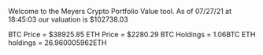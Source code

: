 Welcome to the Meyers Crypto Portfolio Value tool. 
As of 07/27/21 at 18:45:03 our valuation is $102738.03 

BTC Price = $38925.85
 ETH Price = $2280.29
BTC Holdings = 1.06BTC
 ETH holdings = 26.960005962ETH 
